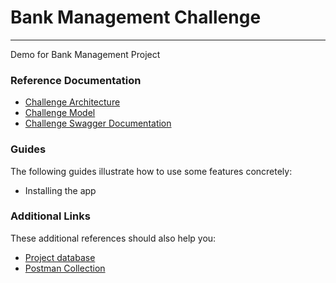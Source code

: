 # Bank Management Challenge
***
Demo for Bank Management Project

### Reference Documentation

* [Challenge Architecture](https://drive.google.com/file/d/1qE1sNU-ZBi66sdndCpqI-7meZXoQ8Udc/view?usp=sharing)
* [Challenge Model](https://drive.google.com/file/d/1QyHYPCbOAa0T3--mtGoWy3om2p2G4eQq/view?usp=sharing)
* [Challenge Swagger Documentation](http://localhost:8088/bank-challenge/swagger-ui/index.html)

### Guides
The following guides illustrate how to use some features concretely:

* Installing the app

### Additional Links
These additional references should also help you:

* [Project database](https://drive.google.com/file/d/1ylVBKHhm5O6tE66KZmPE-45ffA_AFNsw/view?usp=sharing)
* [Postman Collection](https://drive.google.com/file/d/1rCpg1P4V3cv8h70mnqeBc1oeJ1OrxyMY/view?usp=sharing)
